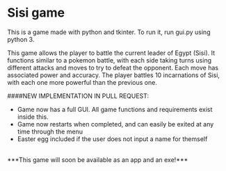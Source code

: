 Sisi game
=========

This is a game made with python and tkinter. To run it, run gui.py using python 3.

This game allows the player to battle the current leader of Egypt (Sisi). It functions similar to a pokemon battle, with each side taking turns using different attacks and moves to try to defeat the opponent. Each move has associated power and accuracy. The player battles 10 incarnations of Sisi, with each one more powerful than the previous one.


####NEW IMPLEMENTATION IN PULL REQUEST:
- Game now has a full GUI. All game functions and requirements exist inside this.
- Game now restarts when completed, and can easily be exited at any time through the menu
- Easter egg included if the user does not input a name for themself

<br>
***This game will soon be available as an app and an exe!***
